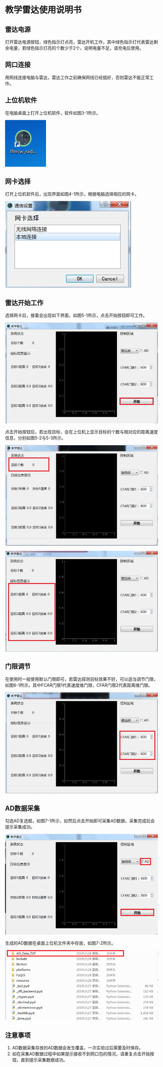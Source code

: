 # 教学雷达使用说明书

## 雷达电源

打开雷达电源按钮，绿色指示灯点亮，雷达开机工作，其中绿色指示灯代表雷达剩余电量，若绿色指示灯亮的个数少于2个，说明电量不足，请充电后使用。

## 网口连接

用网线连接电脑与雷达，雷达工作之前确保网线已经插好，否则雷达不能正常工作。

## 上位机软件

在电脑桌面上打开上位机软件，软件如图3-1所示。

![图3-1](images/icon.png "图3-1")

## 网卡选择

打开上位机软件后，出现界面如图4-1所示，根据电脑选择相应的网卡。

![图4-1](images/screenshot1.png "图4-1")

## 雷达开始工作

选择网卡后，接着会出现如下界面，如图5-1所示，点击开始按钮即可工作。

![图5-1](images/screenshot2.png "图5-1")

点击开始按钮后，若出现目标，会在上位机上显示目标的个数与相对应的距离速度信息，分别如图5-2与5-3所示。

![图5-2](images/screenshot3.png "图5-2")

![图5-3](images/screenshot4.png "图5-3")

## 门限调节

在使用时一般使用默认门限即可，若雷达探测目标效果不好，可以适当调节门限，如图6-1所示。其中FCAR门限1代表速度维门限，CFAR门限2代表距离维门限。

![图6-1](images/screenshot5.png "图6-1")

## AD数据采集

勾选AD复选框，如图7-1所示，如然后点击开始即可采集AD数据，采集完成后会提示采集成功。

![图7-1](images/screenshot6.png "图7-1")

生成的AD数据在桌面上位机文件夹中存放，如图7-2所示。

![图7-2](images/file.png "图7-2")

## 注意事项

1. AD数据采集存放的AD数据会发生覆盖，一次实验过后需要及时保存。
2. 如在采集AD数据过程中如果提示接收不到网口包的情况，请重复点击开始按钮，直到提示采集数据成功。

